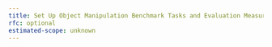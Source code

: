 ```yaml
---
title: Set Up Object Manipulation Benchmark Tasks and Evaluation Measures
rfc: optional
estimated-scope: unknown
---
```

